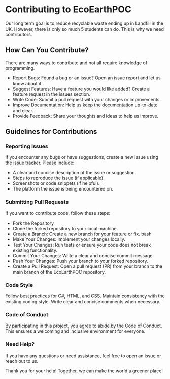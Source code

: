 # Contributing to EcoEarthPOC
Our long term goal is to reduce recyclable waste ending up in Landfill in the UK. However, there is only so much 5 students can do. This is why we need contributors.

## How Can You Contribute?
There are many ways to contribute and not all require knowledge of programming.

- Report Bugs: Found a bug or an issue? Open an issue report and let us know about it. 
- Suggest Features: Have a feature you would like added? Create a feature request in the issues section.
- Write Code: Submit a pull request with your changes or improvements.
- Improve Documentation: Help us keep the documentation up-to-date and clear.
- Provide Feedback: Share your thoughts and ideas to help us improve.
  
## Guidelines for Contributions
### Reporting Issues
If you encounter any bugs or have suggestions, create a new issue using the issue tracker. Please include:

- A clear and concise description of the issue or suggestion.
- Steps to reproduce the issue (if applicable).
- Screenshots or code snippets (if helpful).
- The platform the issue is being encountered on.

### Submitting Pull Requests
If you want to contribute code, follow these steps:
- Fork the Repository
- Clone the forked repository to your local machine.
- Create a Branch: Create a new branch for your feature or fix. bash
- Make Your Changes: Implement your changes locally.
- Test Your Changes: Run tests or ensure your code does not break existing functionality.
- Commit Your Changes: Write a clear and concise commit message.
- Push Your Changes: Push your branch to your forked repository.
- Create a Pull Request: Open a pull request (PR) from your branch to the main branch of the EcoEarthPOC repository.

### Code Style
Follow best practices for C#, HTML, and CSS.
Maintain consistency with the existing coding style.
Write clear and concise comments when necessary.

### Code of Conduct
By participating in this project, you agree to abide by the Code of Conduct. This ensures a welcoming and inclusive environment for everyone.

### Need Help?
If you have any questions or need assistance, feel free to open an issue or reach out to us.

Thank you for your help! Together, we can make the world a greener place!
